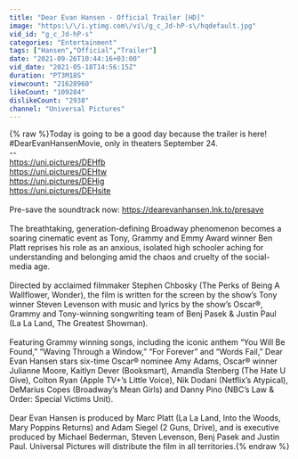 ```yaml
---
title: "Dear Evan Hansen - Official Trailer [HD]"
image: "https:\/\/i.ytimg.com\/vi\/g_c_Jd-hP-s\/hqdefault.jpg"
vid_id: "g_c_Jd-hP-s"
categories: "Entertainment"
tags: ["Hansen","Official","Trailer"]
date: "2021-09-26T10:44:16+03:00"
vid_date: "2021-05-18T14:56:15Z"
duration: "PT3M18S"
viewcount: "21628960"
likeCount: "109284"
dislikeCount: "2938"
channel: "Universal Pictures"
---
```

{% raw %}Today is going to be a good day because the trailer is here! #DearEvanHansenMovie, only in theaters September 24.<br />--<br /><a rel="nofollow" target="blank" href="https://uni.pictures/DEHfb">https://uni.pictures/DEHfb</a><br /><a rel="nofollow" target="blank" href="https://uni.pictures/DEHtw">https://uni.pictures/DEHtw</a><br /><a rel="nofollow" target="blank" href="https://uni.pictures/DEHig">https://uni.pictures/DEHig</a><br /><a rel="nofollow" target="blank" href="https://uni.pictures/DEHsite">https://uni.pictures/DEHsite</a><br /><br />Pre-save the soundtrack now: <a rel="nofollow" target="blank" href="https://dearevanhansen.lnk.to/presave">https://dearevanhansen.lnk.to/presave</a><br /><br />The breathtaking, generation-defining Broadway phenomenon becomes a soaring cinematic event as Tony, Grammy and Emmy Award winner Ben Platt reprises his role as an anxious, isolated high schooler aching for understanding and belonging amid the chaos and cruelty of the social-media age.   <br /><br />Directed by acclaimed filmmaker Stephen Chbosky (The Perks of Being A Wallflower, Wonder), the film is written for the screen by the show’s Tony winner Steven Levenson with music and lyrics by the show’s Oscar®, Grammy and Tony-winning songwriting team of Benj Pasek &amp; Justin Paul (La La Land, The Greatest Showman). <br /><br />Featuring Grammy winning songs, including the iconic anthem “You Will Be Found,” “Waving Through a Window,” “For Forever” and “Words Fail,” Dear Evan Hansen stars six-time Oscar® nominee Amy Adams, Oscar® winner Julianne Moore, Kaitlyn Dever (Booksmart), Amandla Stenberg (The Hate U Give), Colton Ryan (Apple TV+’s Little Voice), Nik Dodani (Netflix’s Atypical), DeMarius Copes (Broadway’s Mean Girls) and Danny Pino (NBC’s Law &amp; Order: Special Victims Unit). <br /><br />Dear Evan Hansen is produced by Marc Platt (La La Land, Into the Woods, Mary Poppins Returns) and Adam Siegel (2 Guns, Drive), and is executive produced by Michael Bederman, Steven Levenson, Benj Pasek and Justin Paul. Universal Pictures will distribute the film in all territories.{% endraw %}
